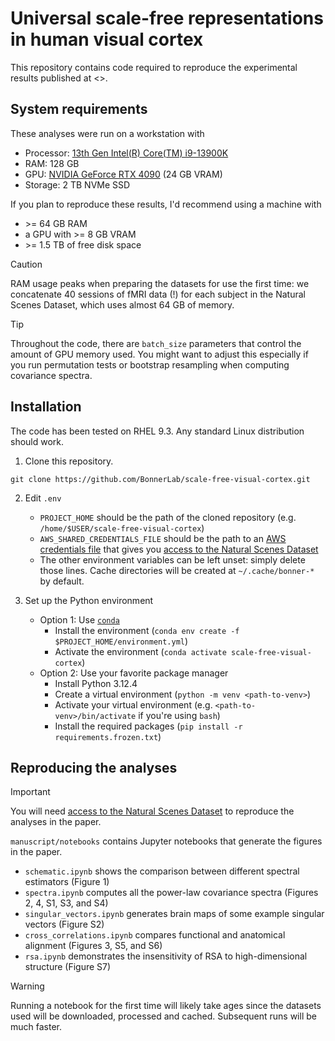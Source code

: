 # Universal scale-free representations in human visual cortex

This repository contains code required to reproduce the experimental results published at <>.

## System requirements

These analyses were run on a workstation with

- Processor: [13th Gen Intel(R) Core(TM) i9-13900K](https://www.intel.com/content/www/us/en/products/sku/230496/intel-core-i913900k-processor-36m-cache-up-to-5-80-ghz/specifications.html)
- RAM: 128 GB
- GPU: [NVIDIA GeForce RTX 4090](https://www.nvidia.com/en-us/geforce/graphics-cards/40-series/rtx-4090/)  (24 GB VRAM)
- Storage: 2 TB NVMe SSD

If you plan to reproduce these results, I'd recommend using a machine with

- \>= 64 GB RAM
- a GPU with >= 8 GB VRAM
- \>= 1.5 TB of free disk space

> [!CAUTION]
> RAM usage peaks when preparing the datasets for use the first time: we concatenate 40 sessions of fMRI data (!) for each subject in the Natural Scenes Dataset, which uses almost 64 GB of memory.

> [!TIP]
> Throughout the code, there are `batch_size` parameters that control the amount of GPU memory used. You might want to adjust this especially if you run permutation tests or bootstrap resampling when computing covariance spectra.

## Installation

The code has been tested on RHEL 9.3. Any standard Linux distribution should work.

1. Clone this repository.

```
git clone https://github.com/BonnerLab/scale-free-visual-cortex.git
```

2. Edit `.env`
    - `PROJECT_HOME` should be the path of the cloned repository (e.g. `/home/$USER/scale-free-visual-cortex`)
    - `AWS_SHARED_CREDENTIALS_FILE` should be the path to an [AWS credentials file](https://docs.aws.amazon.com/sdkref/latest/guide/file-location.html) that gives you [access to the Natural Scenes Dataset](https://docs.google.com/forms/d/e/1FAIpQLSduTPeZo54uEMKD-ihXmRhx0hBDdLHNsVyeo_kCb8qbyAkXuQ/viewform)
    - The other environment variables can be left unset: simply delete those lines. Cache directories will be created at `~/.cache/bonner-*` by default.

3. Set up the Python environment
   - Option 1: Use [`conda`](https://docs.conda.io/)
        - Install the environment (`conda env create -f $PROJECT_HOME/environment.yml`)
        - Activate the environment (`conda activate scale-free-visual-cortex`)
   - Option 2: Use your favorite package manager
        - Install Python 3.12.4
        - Create a virtual environment (`python -m venv <path-to-venv>`)
        - Activate your virtual environment (e.g. `<path-to-venv>/bin/activate` if you're using `bash`)
        - Install the required packages (`pip install -r requirements.frozen.txt`)

## Reproducing the analyses

> [!IMPORTANT]
> You will need [access to the Natural Scenes Dataset](https://docs.google.com/forms/d/e/1FAIpQLSduTPeZo54uEMKD-ihXmRhx0hBDdLHNsVyeo_kCb8qbyAkXuQ/viewform) to reproduce the analyses in the paper.

`manuscript/notebooks` contains Jupyter notebooks that generate the figures in the paper.

- `schematic.ipynb` shows the comparison between different spectral estimators (Figure 1)
- `spectra.ipynb` computes all the power-law covariance spectra (Figures 2, 4, S1, S3, and S4)
- `singular_vectors.ipynb` generates brain maps of some example singular vectors (Figure S2)
- `cross_correlations.ipynb` compares functional and anatomical alignment (Figures 3, S5, and S6)
- `rsa.ipynb` demonstrates the insensitivity of RSA to high-dimensional structure (Figure S7)

> [!WARNING]
> Running a notebook for the first time will likely take ages since the datasets used will be downloaded, processed and cached. Subsequent runs will be much faster.
